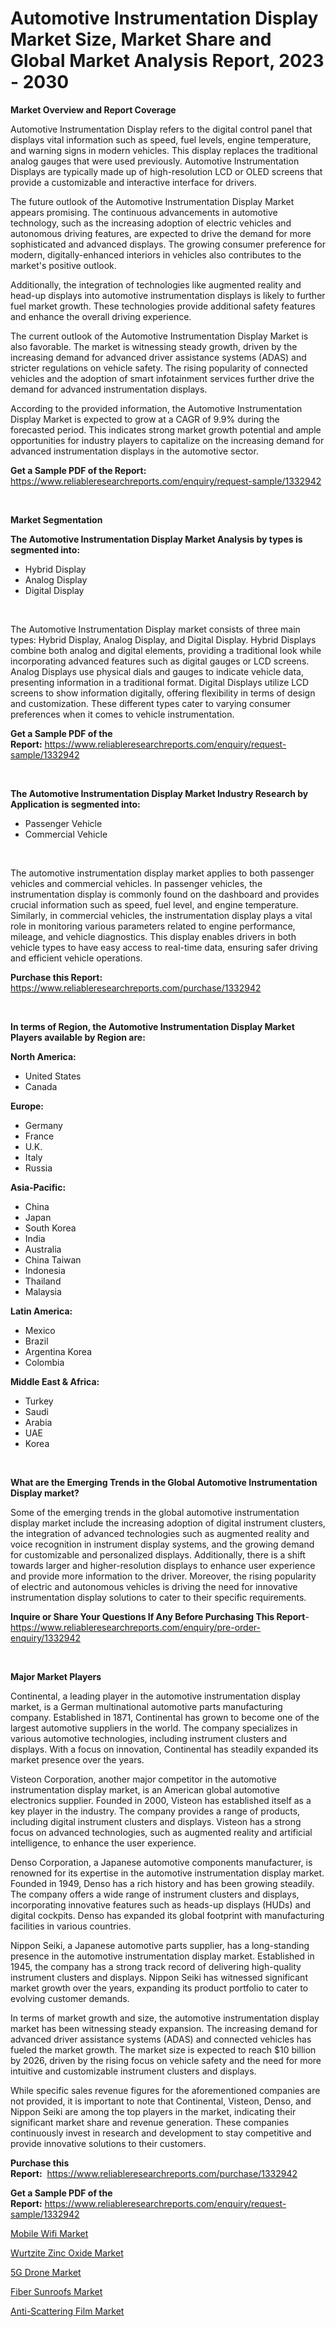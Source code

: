 <p><h1>Automotive Instrumentation Display Market Size, Market Share and Global Market Analysis Report, 2023 - 2030</h1></p><p><strong>Market Overview and Report Coverage</strong></p>
<p><p>Automotive Instrumentation Display refers to the digital control panel that displays vital information such as speed, fuel levels, engine temperature, and warning signs in modern vehicles. This display replaces the traditional analog gauges that were used previously. Automotive Instrumentation Displays are typically made up of high-resolution LCD or OLED screens that provide a customizable and interactive interface for drivers.</p><p>The future outlook of the Automotive Instrumentation Display Market appears promising. The continuous advancements in automotive technology, such as the increasing adoption of electric vehicles and autonomous driving features, are expected to drive the demand for more sophisticated and advanced displays. The growing consumer preference for modern, digitally-enhanced interiors in vehicles also contributes to the market's positive outlook.</p><p>Additionally, the integration of technologies like augmented reality and head-up displays into automotive instrumentation displays is likely to further fuel market growth. These technologies provide additional safety features and enhance the overall driving experience.</p><p>The current outlook of the Automotive Instrumentation Display Market is also favorable. The market is witnessing steady growth, driven by the increasing demand for advanced driver assistance systems (ADAS) and stricter regulations on vehicle safety. The rising popularity of connected vehicles and the adoption of smart infotainment services further drive the demand for advanced instrumentation displays.</p><p>According to the provided information, the Automotive Instrumentation Display Market is expected to grow at a CAGR of 9.9% during the forecasted period. This indicates strong market growth potential and ample opportunities for industry players to capitalize on the increasing demand for advanced instrumentation displays in the automotive sector.</p></p>
<p><strong>Get a Sample PDF of the Report:</strong> <a href="https://www.reliableresearchreports.com/enquiry/request-sample/1332942">https://www.reliableresearchreports.com/enquiry/request-sample/1332942</a></p>
<p>&nbsp;</p>
<p><strong>Market Segmentation</strong></p>
<p><strong>The Automotive Instrumentation Display Market Analysis by types is segmented into:</strong></p>
<p><ul><li>Hybrid Display</li><li>Analog Display</li><li>Digital Display</li></ul></p>
<p>&nbsp;</p>
<p><p>The Automotive Instrumentation Display market consists of three main types: Hybrid Display, Analog Display, and Digital Display. Hybrid Displays combine both analog and digital elements, providing a traditional look while incorporating advanced features such as digital gauges or LCD screens. Analog Displays use physical dials and gauges to indicate vehicle data, presenting information in a traditional format. Digital Displays utilize LCD screens to show information digitally, offering flexibility in terms of design and customization. These different types cater to varying consumer preferences when it comes to vehicle instrumentation.</p></p>
<p><strong>Get a Sample PDF of the Report:</strong>&nbsp;<a href="https://www.reliableresearchreports.com/enquiry/request-sample/1332942">https://www.reliableresearchreports.com/enquiry/request-sample/1332942</a></p>
<p>&nbsp;</p>
<p><strong>The Automotive Instrumentation Display Market Industry Research by Application is segmented into:</strong></p>
<p><ul><li>Passenger Vehicle</li><li>Commercial Vehicle</li></ul></p>
<p>&nbsp;</p>
<p><p>The automotive instrumentation display market applies to both passenger vehicles and commercial vehicles. In passenger vehicles, the instrumentation display is commonly found on the dashboard and provides crucial information such as speed, fuel level, and engine temperature. Similarly, in commercial vehicles, the instrumentation display plays a vital role in monitoring various parameters related to engine performance, mileage, and vehicle diagnostics. This display enables drivers in both vehicle types to have easy access to real-time data, ensuring safer driving and efficient vehicle operations.</p></p>
<p><strong>Purchase this Report:</strong>&nbsp; <a href="https://www.reliableresearchreports.com/purchase/1332942">https://www.reliableresearchreports.com/purchase/1332942</a></p>
<p>&nbsp;</p>
<p><strong>In terms of Region, the Automotive Instrumentation Display Market Players available by Region are:</strong></p>
<p>
    <p> <strong> North America: </strong>
        <ul>
            <li>United States</li>
            <li>Canada</li>
        </ul>
        </p> 
    <p> <strong> Europe: </strong>
        <ul>
            <li>Germany</li>
            <li>France</li>
            <li>U.K.</li>
            <li>Italy</li>
            <li>Russia</li>
        </ul>
        </p> 
    <p> <strong> Asia-Pacific: </strong>
        <ul>
            <li>China</li>
            <li>Japan</li>
            <li>South Korea</li>
            <li>India</li>
            <li>Australia</li>
            <li>China Taiwan</li>
            <li>Indonesia</li>
            <li>Thailand</li>
            <li>Malaysia</li>
        </ul>
        </p> 
    <p> <strong> Latin America: </strong>
        <ul>
            <li>Mexico</li>
            <li>Brazil</li>
            <li>Argentina Korea</li>
            <li>Colombia</li>
        </ul>
        </p> 
    <p> <strong> Middle East & Africa: </strong>
        <ul>
            <li>Turkey</li>
            <li>Saudi</li>
            <li>Arabia</li>
            <li>UAE</li>
            <li>Korea</li>
        </ul>
    </p>
    </p>
<p>&nbsp;</p>
<p><strong>What are the Emerging Trends in the Global Automotive Instrumentation Display market?</strong></p>
<p><p>Some of the emerging trends in the global automotive instrumentation display market include the increasing adoption of digital instrument clusters, the integration of advanced technologies such as augmented reality and voice recognition in instrument display systems, and the growing demand for customizable and personalized displays. Additionally, there is a shift towards larger and higher-resolution displays to enhance user experience and provide more information to the driver. Moreover, the rising popularity of electric and autonomous vehicles is driving the need for innovative instrumentation display solutions to cater to their specific requirements.</p></p>
<p><strong>Inquire or Share Your Questions If Any Before Purchasing This Report</strong>- <a href="https://www.reliableresearchreports.com/enquiry/pre-order-enquiry/1332942">https://www.reliableresearchreports.com/enquiry/pre-order-enquiry/1332942</a></p>
<p>&nbsp;</p>
<p><strong>Major Market Players</strong></p>
<p><p>Continental, a leading player in the automotive instrumentation display market, is a German multinational automotive parts manufacturing company. Established in 1871, Continental has grown to become one of the largest automotive suppliers in the world. The company specializes in various automotive technologies, including instrument clusters and displays. With a focus on innovation, Continental has steadily expanded its market presence over the years.</p><p>Visteon Corporation, another major competitor in the automotive instrumentation display market, is an American global automotive electronics supplier. Founded in 2000, Visteon has established itself as a key player in the industry. The company provides a range of products, including digital instrument clusters and displays. Visteon has a strong focus on advanced technologies, such as augmented reality and artificial intelligence, to enhance the user experience.</p><p>Denso Corporation, a Japanese automotive components manufacturer, is renowned for its expertise in the automotive instrumentation display market. Founded in 1949, Denso has a rich history and has been growing steadily. The company offers a wide range of instrument clusters and displays, incorporating innovative features such as heads-up displays (HUDs) and digital cockpits. Denso has expanded its global footprint with manufacturing facilities in various countries.</p><p>Nippon Seiki, a Japanese automotive parts supplier, has a long-standing presence in the automotive instrumentation display market. Established in 1945, the company has a strong track record of delivering high-quality instrument clusters and displays. Nippon Seiki has witnessed significant market growth over the years, expanding its product portfolio to cater to evolving customer demands.</p><p>In terms of market growth and size, the automotive instrumentation display market has been witnessing steady expansion. The increasing demand for advanced driver assistance systems (ADAS) and connected vehicles has fueled the market growth. The market size is expected to reach $10 billion by 2026, driven by the rising focus on vehicle safety and the need for more intuitive and customizable instrument clusters and displays.</p><p>While specific sales revenue figures for the aforementioned companies are not provided, it is important to note that Continental, Visteon, Denso, and Nippon Seiki are among the top players in the market, indicating their significant market share and revenue generation. These companies continuously invest in research and development to stay competitive and provide innovative solutions to their customers.</p></p>
<p><strong>Purchase this Report:</strong>&nbsp;&nbsp;<a href="https://www.reliableresearchreports.com/purchase/1332942">https://www.reliableresearchreports.com/purchase/1332942</a></p>
<p></p>
<p><strong>Get a Sample PDF of the Report:</strong>&nbsp;<a href="https://www.reliableresearchreports.com/enquiry/request-sample/1332942">https://www.reliableresearchreports.com/enquiry/request-sample/1332942</a></p>
<p><p><a href="https://medium.com/@loretamusaj85/mobile-wifi-market-size-growth-forecast-2023-2030-0a0a90b2a0f9">Mobile Wifi Market</a></p><p><a href="https://www.linkedin.com/pulse/decoding-wurtzite-zinc-oxide-market-deep-dive-latest-trends/">Wurtzite Zinc Oxide Market</a></p><p><a href="https://medium.com/@dorinaprifti56/5g-drone-market-size-growth-forecast-2023-2030-4f596b4352be">5G Drone Market</a></p><p><a href="https://www.linkedin.com/pulse/fiber-sunroofs-market-insights-players-forecast/">Fiber Sunroofs Market</a></p><p><a href="https://www.linkedin.com/pulse/decoding-anti-scattering-film-market-deep-dive/">Anti-Scattering Film Market</a></p></p>